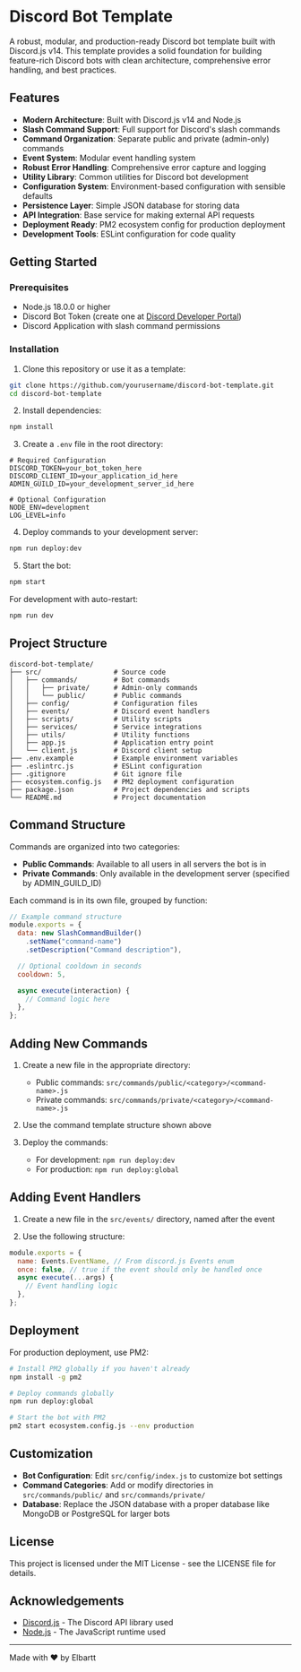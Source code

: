 # Discord Bot Template

A robust, modular, and production-ready Discord bot template built with Discord.js v14. This template provides a solid foundation for building feature-rich Discord bots with clean architecture, comprehensive error handling, and best practices.

## Features

- **Modern Architecture**: Built with Discord.js v14 and Node.js
- **Slash Command Support**: Full support for Discord's slash commands
- **Command Organization**: Separate public and private (admin-only) commands
- **Event System**: Modular event handling system
- **Robust Error Handling**: Comprehensive error capture and logging
- **Utility Library**: Common utilities for Discord bot development
- **Configuration System**: Environment-based configuration with sensible defaults
- **Persistence Layer**: Simple JSON database for storing data
- **API Integration**: Base service for making external API requests
- **Deployment Ready**: PM2 ecosystem config for production deployment
- **Development Tools**: ESLint configuration for code quality

## Getting Started

### Prerequisites

- Node.js 18.0.0 or higher
- Discord Bot Token (create one at [Discord Developer Portal](https://discord.com/developers/applications))
- Discord Application with slash command permissions

### Installation

1. Clone this repository or use it as a template:

```bash
git clone https://github.com/yourusername/discord-bot-template.git
cd discord-bot-template
```

2. Install dependencies:

```bash
npm install
```

3. Create a `.env` file in the root directory:

```
# Required Configuration
DISCORD_TOKEN=your_bot_token_here
DISCORD_CLIENT_ID=your_application_id_here
ADMIN_GUILD_ID=your_development_server_id_here

# Optional Configuration
NODE_ENV=development
LOG_LEVEL=info
```

4. Deploy commands to your development server:

```bash
npm run deploy:dev
```

5. Start the bot:

```bash
npm start
```

For development with auto-restart:

```bash
npm run dev
```

## Project Structure

```
discord-bot-template/
├── src/                  # Source code
│   ├── commands/         # Bot commands
│   │   ├── private/      # Admin-only commands
│   │   └── public/       # Public commands
│   ├── config/           # Configuration files
│   ├── events/           # Discord event handlers
│   ├── scripts/          # Utility scripts
│   ├── services/         # Service integrations
│   ├── utils/            # Utility functions
│   ├── app.js            # Application entry point
│   └── client.js         # Discord client setup
├── .env.example          # Example environment variables
├── .eslintrc.js          # ESLint configuration
├── .gitignore            # Git ignore file
├── ecosystem.config.js   # PM2 deployment configuration
├── package.json          # Project dependencies and scripts
└── README.md             # Project documentation
```

## Command Structure

Commands are organized into two categories:

- **Public Commands**: Available to all users in all servers the bot is in
- **Private Commands**: Only available in the development server (specified by ADMIN_GUILD_ID)

Each command is in its own file, grouped by function:

```javascript
// Example command structure
module.exports = {
  data: new SlashCommandBuilder()
    .setName("command-name")
    .setDescription("Command description"),

  // Optional cooldown in seconds
  cooldown: 5,

  async execute(interaction) {
    // Command logic here
  },
};
```

## Adding New Commands

1. Create a new file in the appropriate directory:

   - Public commands: `src/commands/public/<category>/<command-name>.js`
   - Private commands: `src/commands/private/<category>/<command-name>.js`

2. Use the command template structure shown above

3. Deploy the commands:
   - For development: `npm run deploy:dev`
   - For production: `npm run deploy:global`

## Adding Event Handlers

1. Create a new file in the `src/events/` directory, named after the event

2. Use the following structure:

```javascript
module.exports = {
  name: Events.EventName, // From discord.js Events enum
  once: false, // true if the event should only be handled once
  async execute(...args) {
    // Event handling logic
  },
};
```

## Deployment

For production deployment, use PM2:

```bash
# Install PM2 globally if you haven't already
npm install -g pm2

# Deploy commands globally
npm run deploy:global

# Start the bot with PM2
pm2 start ecosystem.config.js --env production
```

## Customization

- **Bot Configuration**: Edit `src/config/index.js` to customize bot settings
- **Command Categories**: Add or modify directories in `src/commands/public/` and `src/commands/private/`
- **Database**: Replace the JSON database with a proper database like MongoDB or PostgreSQL for larger bots

## License

This project is licensed under the MIT License - see the LICENSE file for details.

## Acknowledgements

- [Discord.js](https://discord.js.org/) - The Discord API library used
- [Node.js](https://nodejs.org/) - The JavaScript runtime used

---

Made with ❤️ by Elbartt
